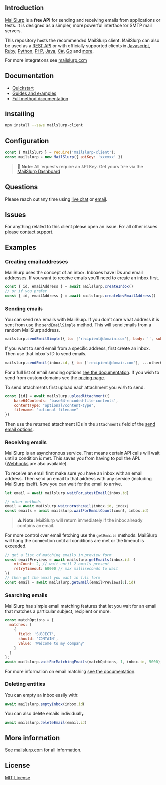 ##  Introduction
[MailSlurp](https://www.mailslurp.com) is a **free API** for sending and receiving emails from applications or tests. It is designed as a simpler, more powerful interface for SMTP mail servers. 

This repository hosts the recommended MailSlurp client. MailSlurp can also be used as a [REST API](https://docs.mailslurp.com) or with officially supported clients in [Javascript](https://github.com/mailslurp/mailslurp-client-ts-js), [Ruby](https://github.com/mailslurp/mailslurp-client-ruby), [Python](https://github.com/mailslurp/mailslurp-client-python), [PHP](https://github.com/mailslurp/mailslurp-client-php), [Java](https://github.com/mailslurp/mailslurp-client-java), [C#](https://github.com/mailslurp/mailslurp-client-csharp), [Go](https://github.com/mailslurp/mailslurp-client-go) and [more](https://www.mailslurp.com/developers).

For more integrations see [mailslurp.com](https://www.mailslurp.com/)

## Documentation
- [Quickstart](https://www.mailslurp.com/developers/guides/getting-started/)
- [Guides and examples](https://www.mailslurp.com/developers/guides/)
- [Full method documentation](https://github.com/mailslurp/mailslurp-client-ts-js/blob/master/docs/classes/mailslurp.md) 

## Installing
```bash
npm install --save mailslurp-client
```

## Configuration
```javascript
const { MailSlurp } = require('mailslurp-client');
const mailslurp = new MailSlurp({ apiKey: 'xxxxxx' })
```

> :key: **Note**: All requests require an API Key. Get yours free via the [MailSlurp Dashboard](https://app.mailslurp.com)

## Questions
Please reach out any time using [live chat](https://drift.me/mailslurp) or [email](mailto:contact@mailslurp.dev).

## Issues
For anything related to this client please open an issue. For all other issues please [contact support](https://www.mailslurp.com/support).

## Examples

### Creating email addresses
MailSlurp uses the concept of an inbox. Inboxes have IDs and email addresses. If you want to receive emails you'll need to create an inbox first.

```javascript
const { id, emailAddress } = await mailslurp.createInbox()
// or if you prefer
const { id, emailAddress } = await mailslurp.createNewEmailAddress()
```
### Sending emails
You can send real emails with MailSlurp. If you don't care what address it is sent from use the `sendEmailSimple` method. This will send emails from a random MailSlurp address.

```javascript
mailslurp.sendEmailSimple({ to: ['recipient@domain.com'], body: '', subject: '' })
```
If you want to send email from a specific address, first create an inbox. Then use that inbox's ID to send emails.

```javascript
mailslurp.sendEmail(inbox.id, { to: ['recipient@domain.com'], ...otherOptions })
```

For a full list of email sending options [see the documentation](https://github.com/mailslurp/mailslurp-client-ts-js/blob/master/docs/interfaces/sendemailoptions.md). If you wish to send from custom domains see the [pricing page](https://www.mailslurp.com/pricing).

To send attachments first upload each attachment you wish to send.
```javascript
const [id] = await mailslurp.uploadAttachment({
    base64Contents: 'base64-encoded-file-contents',
    contentType: "optional/content-type",
    filename: "optional-filename"
})
```
Then use the returned attachment IDs in the `attachments` field of the [send email options](https://github.com/mailslurp/mailslurp-client-ts-js/blob/master/docs/interfaces/sendemailoptions.md).

### Receiving emails
MailSlurp is an asynchronous service. That means certain API calls will wait until a condition is met. This saves you from having to poll the API. ([Webhooks](https://www.mailslurp.com/pricing) are also available).

To receive an email first make sure you have an inbox with an email address. Then send an email to that address with any service (including MailSlurp itself). Now you can wait for the email to arrive.

```javascript
let email = await mailslurp.waitForLatestEmail(inbox.id)
```

```javascript
// other methods
email = await mailslurp.waitForNthEmail(inbox.id, index)
const emails = await mailslurp.waitForEmailCount(count, inbox.id)
``` 

> :warning: **Note:** MailSlurp will return immediately if the inbox already contains an email. 

For more control over email fetching use the `getEmails` methods. MailSlurp will hang the connection until all conditions are met or the timeout is exceeded.

```javascript
// get a list of matching emails in preview form
const emailPreviews = await mailslurp.getEmails(inbox.id, {
    minCount: 2, // wait until 2 emails present
    retryTimeout: 60000 // max milliseconds to wait
})
// then get the email you want in full form
const email = await mailslurp.getEmail(emailPreviews[0].id)
```

### Searching emails
MailSlurp has simple email matching features that let you wait for an email that matches a particular subject, recipient or more.

```javascript
const matchOptions = {
  matches: [
    {
      field: 'SUBJECT',
      should: 'CONTAIN',
      value: 'Welcome to my company'
    }
  ]
};
await mailslurp.waitForMatchingEmails(matchOptions, 1, inbox.id, 5000);
```

For more information on email matching [see the documentation](https://github.com/mailslurp/mailslurp-client-ts-js/blob/master/docs/interfaces/matchoptions.md).

### Deleting entities
You can empty an inbox easily with:
```javascript
await mailslurp.emptyInbox(inbox.id)
```

You can also delete emails individually:
```javascript
await mailslurp.deleteEmail(email.id)
```

## More information
See [mailslurp.com](https://www.mailslurp.com) for all information.

## License
[MIT License](https://github.com/mailslurp/mailslurp-client-ts-js/blob/master/LICENSE)

